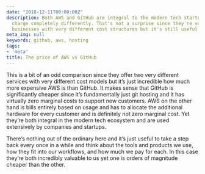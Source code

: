 ```yaml
---
date: "2018-12-11T00:00:00Z"
description: Both AWS and GitHub are integral to the modern tech startup yet they
  charge completely differently. That's not a surprise since they're very different
  businesses with very different cost structures but it's still useful to think about.
meta_img: null
keywords: github, aws, hosting
tags:
- 'meta'
title: The price of AWS vs GitHub
---
```


This is a bit of an odd comparison since they offer two very different services with very different cost models but it’s just incredible how much more expensive AWS is than GitHub. It makes sense that GitHub is significantly cheaper since it’s fundamentally just git hosting and it has virtually zero marginal costs to support new customers. AWS on the other hand is bills entirely based on usage and has to allocate the additional hardware for every customer and is definitely not zero marginal cost. Yet they’re both integral in the modern tech ecosystem and are used extensively by companies and startups.

There’s nothing out of the ordinary here and it’s just useful to take a step back every once in a while and think about the tools and products we use, how they fit into our workflows, and how much we pay for each. In this case they’re both incredibly valuable to us yet one is orders of magnitude cheaper than the other.
